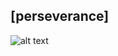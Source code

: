 ## [perseverance]

![alt text](https://github.com/juandebaura/demo-fight/blob/master/report_lnx/.984841984.png)
